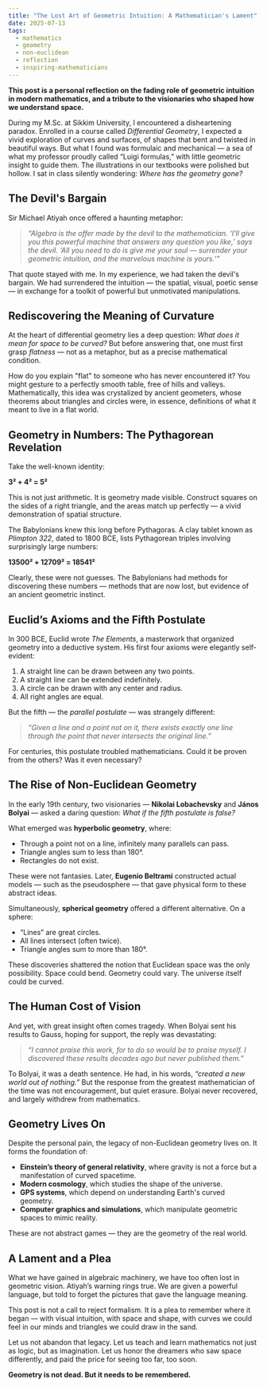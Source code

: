 ```yaml
---
title: "The Lost Art of Geometric Intuition: A Mathematician's Lament"
date: 2025-07-13
tags:
  - mathematics
  - geometry
  - non-euclidean
  - reflection
  - inspiring-mathematicians
---
```


**This post is a personal reflection on the fading role of geometric intuition in modern mathematics, and a tribute to the visionaries who shaped how we understand space.**

During my M.Sc. at Sikkim University, I encountered a disheartening paradox. Enrolled in a course called *Differential Geometry*, I expected a vivid exploration of curves and surfaces, of shapes that bent and twisted in beautiful ways. But what I found was formulaic and mechanical — a sea of what my professor proudly called “Luigi formulas,” with little geometric insight to guide them. The illustrations in our textbooks were polished but hollow. I sat in class silently wondering: *Where has the geometry gone?*

## The Devil's Bargain

Sir Michael Atiyah once offered a haunting metaphor:

> *“Algebra is the offer made by the devil to the mathematician. ‘I'll give you this powerful machine that answers any question you like,’ says the devil. ‘All you need to do is give me your soul — surrender your geometric intuition, and the marvelous machine is yours.’”*

That quote stayed with me. In my experience, we had taken the devil's bargain. We had surrendered the intuition — the spatial, visual, poetic sense — in exchange for a toolkit of powerful but unmotivated manipulations.

## Rediscovering the Meaning of Curvature

At the heart of differential geometry lies a deep question: *What does it mean for space to be curved?* But before answering that, one must first grasp *flatness* — not as a metaphor, but as a precise mathematical condition.

How do you explain "flat" to someone who has never encountered it? You might gesture to a perfectly smooth table, free of hills and valleys. Mathematically, this idea was crystalized by ancient geometers, whose theorems about triangles and circles were, in essence, definitions of what it meant to live in a flat world.

## Geometry in Numbers: The Pythagorean Revelation

Take the well-known identity:

**3² + 4² = 5²**

This is not just arithmetic. It is geometry made visible. Construct squares on the sides of a right triangle, and the areas match up perfectly — a vivid demonstration of spatial structure.

The Babylonians knew this long before Pythagoras. A clay tablet known as *Plimpton 322*, dated to 1800 BCE, lists Pythagorean triples involving surprisingly large numbers:

**13500² + 12709² = 18541²**

Clearly, these were not guesses. The Babylonians had methods for discovering these numbers — methods that are now lost, but evidence of an ancient geometric instinct.

## Euclid’s Axioms and the Fifth Postulate

In 300 BCE, Euclid wrote *The Elements*, a masterwork that organized geometry into a deductive system. His first four axioms were elegantly self-evident:

1. A straight line can be drawn between any two points.  
2. A straight line can be extended indefinitely.  
3. A circle can be drawn with any center and radius.  
4. All right angles are equal.

But the fifth — the *parallel postulate* — was strangely different:

> *“Given a line and a point not on it, there exists exactly one line through the point that never intersects the original line.”*

For centuries, this postulate troubled mathematicians. Could it be proven from the others? Was it even necessary?

## The Rise of Non-Euclidean Geometry

In the early 19th century, two visionaries — **Nikolai Lobachevsky** and **János Bolyai** — asked a daring question: *What if the fifth postulate is false?*

What emerged was **hyperbolic geometry**, where:

- Through a point not on a line, infinitely many parallels can pass.  
- Triangle angles sum to less than 180°.  
- Rectangles do not exist.

These were not fantasies. Later, **Eugenio Beltrami** constructed actual models — such as the pseudosphere — that gave physical form to these abstract ideas.

Simultaneously, **spherical geometry** offered a different alternative. On a sphere:

- “Lines” are great circles.  
- All lines intersect (often twice).  
- Triangle angles sum to more than 180°.

These discoveries shattered the notion that Euclidean space was the only possibility. Space could bend. Geometry could vary. The universe itself could be curved.

## The Human Cost of Vision

And yet, with great insight often comes tragedy. When Bolyai sent his results to Gauss, hoping for support, the reply was devastating:

> *“I cannot praise this work, for to do so would be to praise myself. I discovered these results decades ago but never published them.”*

To Bolyai, it was a death sentence. He had, in his words, *“created a new world out of nothing.”* But the response from the greatest mathematician of the time was not encouragement, but quiet erasure. Bolyai never recovered, and largely withdrew from mathematics.

## Geometry Lives On

Despite the personal pain, the legacy of non-Euclidean geometry lives on. It forms the foundation of:

- **Einstein’s theory of general relativity**, where gravity is not a force but a manifestation of curved spacetime.  
- **Modern cosmology**, which studies the shape of the universe.  
- **GPS systems**, which depend on understanding Earth's curved geometry.  
- **Computer graphics and simulations**, which manipulate geometric spaces to mimic reality.

These are not abstract games — they are the geometry of the real world.

## A Lament and a Plea

What we have gained in algebraic machinery, we have too often lost in geometric vision. Atiyah’s warning rings true. We are given a powerful language, but told to forget the pictures that gave the language meaning.

This post is not a call to reject formalism. It is a plea to remember where it began — with visual intuition, with space and shape, with curves we could feel in our minds and triangles we could draw in the sand.

Let us not abandon that legacy. Let us teach and learn mathematics not just as logic, but as imagination. Let us honor the dreamers who saw space differently, and paid the price for seeing too far, too soon.

**Geometry is not dead. But it needs to be remembered.**
